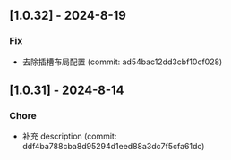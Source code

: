 ## [1.0.32] - 2024-8-19

### Fix

- 去除插槽布局配置 (commit: ad54bac12dd3cbf10cf028)

## [1.0.31] - 2024-8-14

### Chore

- 补充 description (commit: ddf4ba788cba8d95294d1eed88a3dc7f5cfa61dc)
